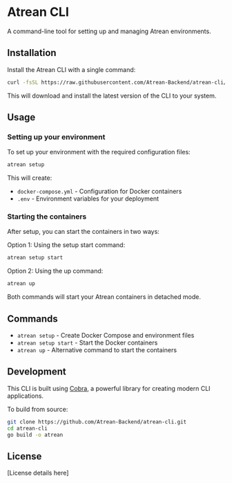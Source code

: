 # Atrean CLI

A command-line tool for setting up and managing Atrean environments.

## Installation

Install the Atrean CLI with a single command:

```bash
curl -fsSL https://raw.githubusercontent.com/Atrean-Backend/atrean-cli/main/install.sh | bash
```

This will download and install the latest version of the CLI to your system.

## Usage

### Setting up your environment

To set up your environment with the required configuration files:

```bash
atrean setup
```

This will create:
- `docker-compose.yml` - Configuration for Docker containers
- `.env` - Environment variables for your deployment

### Starting the containers

After setup, you can start the containers in two ways:

Option 1: Using the setup start command:
```bash
atrean setup start
```

Option 2: Using the up command:
```bash
atrean up
```

Both commands will start your Atrean containers in detached mode.

## Commands

- `atrean setup` - Create Docker Compose and environment files
- `atrean setup start` - Start the Docker containers
- `atrean up` - Alternative command to start the containers

## Development

This CLI is built using [Cobra](https://github.com/spf13/cobra), a powerful library for creating modern CLI applications.

To build from source:

```bash
git clone https://github.com/Atrean-Backend/atrean-cli.git
cd atrean-cli
go build -o atrean
```

## License

[License details here] 
